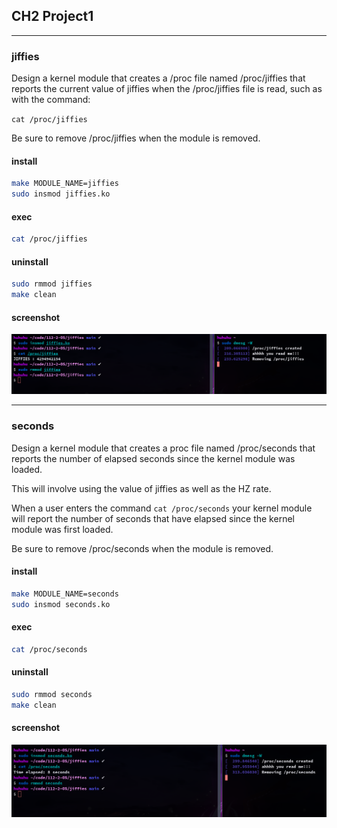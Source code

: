 ## CH2 Project1

---

### jiffies
Design a kernel module that creates a /proc file named /proc/jiffies that reports the current value of jiffies when the /proc/jiffies file is read, such as with the command:

```cat /proc/jiffies```

Be sure to remove /proc/jiffies when the module is removed.

#### install
```sh
make MODULE_NAME=jiffies
sudo insmod jiffies.ko
```

#### exec
```sh
cat /proc/jiffies
```

#### uninstall
```sh
sudo rmmod jiffies
make clean
```

#### screenshot

![jiffies](screenshot/jiffies.png)

---

### seconds

Design a kernel module that creates a proc file named /proc/seconds that reports the number of elapsed seconds since the kernel module was loaded.

This will involve using the value of jiffies as well as the HZ rate.

When a user enters the command ```cat /proc/seconds``` your kernel module will report the number of seconds that have elapsed since the kernel module was first loaded.

Be sure to remove /proc/seconds when the module is removed.

#### install
```sh
make MODULE_NAME=seconds
sudo insmod seconds.ko
```

#### exec
```sh
cat /proc/seconds
```

#### uninstall
```sh
sudo rmmod seconds
make clean
```


#### screenshot
![seconds](screenshot/seconds.png)